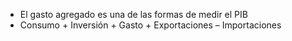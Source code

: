- El gasto agregado es una de las formas de medir el PIB
- Consumo + Inversión + Gasto + Exportaciones – Importaciones